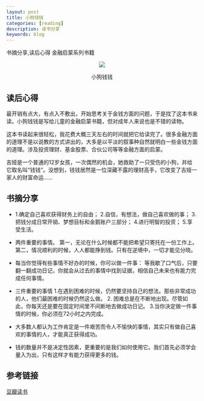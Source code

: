 ```yaml
---
layout: post
title: 小狗钱钱
categories: [reading]
description: 读书分享
keywords: blog
---
```

书摘分享,读后心得
金融启蒙系列书籍
<div align="center"><img width="auto" height="auto" src="{{ assets_base_url }}/images/blog/小狗钱钱.png"/>
<p>小狗钱钱</p>
</div>

## 读后心得
最开销有点大，有点入不敷出，开始思考关于金钱方面的问题，于是找了这本书来读。小狗钱钱是写给儿童的金融启蒙书籍，但对成年人来说也是不错的读物。  

这本书读起来很轻松，我花费大概三天左右的时间就把它给读完了。很多金融方面的道理不是以说教的方式讲出的，大多是以平淡的叙事种自然就明白一些金钱方面的道理。涉及投资理财、基金股票、合伙公司等等金融方面的启蒙。  

吉娅是一个普通的12岁女孩，一次偶然的机会，她救助了一只受伤的小狗，并给它取名叫“钱钱”。没想到，钱钱居然是一位深藏不露的理财高手，它改变了吉娅一家人的财富命运……

## 书摘分享
- 1.确定自己喜欢获得财务上的自由； 2.自信，有想法，做自己喜欢做的事； 3.把钱分成日常开销、梦想目标和金鹅账户三部分； 4.进行明智的投资； 5.享受生活。

- 两件重要的事情。 第一，无论在什么时候都不能把希望只寄托在一份工作上。 第二，情况顺利的时候，人人都能挣到钱。只有在逆境中，一切才能见分晓。

- 每当你觉得有些事情不好办的时候，你可以做一件事： 等我歇了口气后，只要翻一翻成功日记，你就会从过去的事情中找到证据，相信自己未来也有能力完成任何事情。 

- 三件重要的事情 1.在遇到困难的时候，仍然要坚持自己的想法。那些非常成功的人，他们最困难的时候仍然这么做。 2. 困难总是在不断地出现。尽管如此，你每天还是要在固定时间里不间断地去做成功日记。 3.当你決定做一件事情的时候，你必须在72小时之内完成。

- 大多数人都认为工作肯定是一件艰苦而令人不愉快的事情，其实只有做自己喜欢的事情的人，才能真正获得成功。

- 钱的数量并不是决定性因素，更重要的是我们如何使用它。我们首先必须学会量入为出，只有这样才有能力获得更多的钱。

## 参考链接
[豆瓣读书](https://book.douban.com/subject/35295592/)  